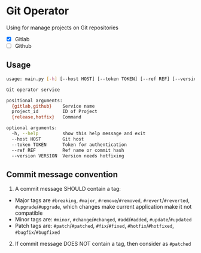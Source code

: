 # Git Operator

Using for manage projects on Git repositories

- [X] Gitlab
- [ ] Github

## Usage

```bash
usage: main.py [-h] [--host HOST] [--token TOKEN] [--ref REF] [--version VERSION] {gitlab,github} project_id {release,hotfix}

Git operator service

positional arguments:
  {gitlab,github}    Service name
  project_id         ID of Project
  {release,hotfix}   Command

optional arguments:
  -h, --help         show this help message and exit
  --host HOST        Git host
  --token TOKEN      Token for authentication
  --ref REF          Ref name or commit hash
  --version VERSION  Version needs hotfixing
```

## Commit message convention

1. A commit message SHOULD contain a tag:
  - Major tags are `#breaking`, `#major`, `#remove`/`#removed`, `#revert`/`#reverted`, `#upgrade`/`#upgrade`, which changes make current application make it not compatible
  - Minor tags are: `#minor`, `#change`/`#changed`,  `#add`/`#added`, `#update`/`#updated`
  - Patch tags are: `#patch`/`#patched`, `#fix`/`#fixed`, `#hotfix`/`#hotfixed`, `#bugfix`/`#bugfixed`
2. If commit message DOES NOT contain a tag, then consider as `#patched`
